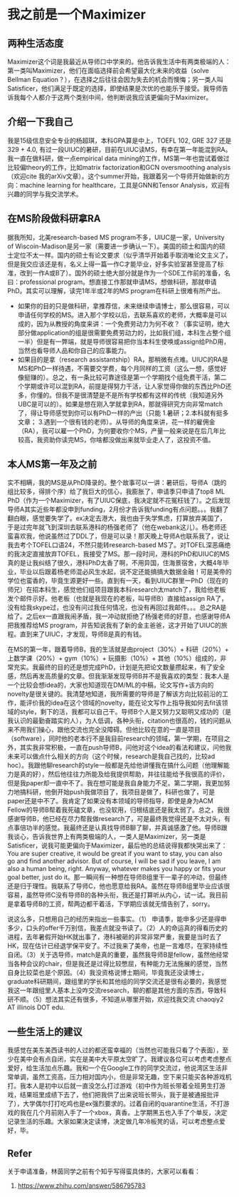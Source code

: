 # 我之前是一个Maximizer

## 两种生活态度
Maximizer这个词是我最近从导师口中学来的。他告诉我生活中有两类极端的人：第一类叫Maximizer，他们在面临选择前会希望最大化未来的收益（solve Bellman Equation？），在选择之后往往会因为失去的机会而懊悔；另一类人叫Satisficer，他们满足于既定的选择，即使结果是次优的也能乐于接受。我导师告诉我每个人都介于这两个类别中间，他判断说我应该更偏向于Maximizer。

## 介绍一下我自己
我是15级信息安全专业的杨超琪，本科GPA算是中上，TOEFL 102, GRE 327 还是 329 + 4.0, 有过一段UIUC的暑研，目前在UIUC读MS，有幸在第一年能混到RA。我一直在做科研，做一点empirical data mining的工作，MS第一年也尝试着做过比较偏theory的工作，比如matrix factorization和GCN oversmoothing analysis（欢迎cite 我的arXiv文章）。这个summer开始，我跟着另一个导师开始做新的方向：machine learning for healthcare，工具是GNN和Tensor Analysis，欢迎有兴趣的同学与我交流学术。

## 在MS阶段做科研拿RA
据我所知，北美research-based MS program不多，UIUC是一家，University of Wiscoin-Madison是另一家（需要进一步确认一下）。美国的硕士和国内的硕士定位不太一样。国内的硕士有论文要求（似乎清华开始着手取消唯论文主义了，但是我交应该还是有，名义上得一篇一作C才能毕业，好多实验室甚至提高了标准，改到一作A或B了）。国外的硕士绝大部分就是作为一个SDE工作前的准备，名曰：professional program。想直接工作那就申请MS，想做科研，那就申请PhD。其实可以理解，读完1年半或2年的MS program在科研上很难有所产出。
- 如果你的目的只是做科研，拿推荐信，未来继续申请博士，那么很容易，可以申请任何学校的MS。进入那个学校以后，去联系喜欢的老师，大概率是可以成的，因为从教授的角度来讲：一个免费劳动力为何不收？（事实证明，绝大部分做application的组是很需要免费劳动力的，比如我们组，本科生占整个组一半）但是有一弊端，就是导师很容易把你当本科生使唤或assign给PhD用，当然也看导师人品和你自己的应事能力。
- 如果目的是拿（research assistantship）RA，那稍微有点难。UIUC的RA是MS和PhD一样待遇，不需要交学费，每个月同样的工资（这么一想，感觉好像挺赚的）。总之，有一条比较可靠途径是第一个学期找个组免费干活，第二个学期或许可以混到RA，前提是得努力干活，让人家觉得你做的东西比PhD还多，你懂的。但我不是很清楚是不是所有学校都有这样的传统（我知道另外UBC是可以的）。如果是想在刚入学就拿到RA，那就得研究方向非常match了，得让导师感觉到你可以有PhD一样的产出（只能 1.暑研；2.本科就有挺多文章； 3.遇到一个很有钱的老师）。从导师的角度来讲，花一样的雇佣金（RA），我可以雇一个PhD，为何要收你个MS，产量一般来说是在后几年比较高，我资助你读完MS，你啥都没做出来就毕业走人了，这投资不值。

## 本人MS第一年及之前
实不相瞒，我的MS是从PhD降录的。整个故事可以一讲：暑研后，导师A（跳的组比较多，得排个序）给了我巨大的信心，我膨胀了，申请季只申请了top8 ML PhD（作为一个Maximizer，有了UIUC保底，我决定就不花冤枉钱了）。之后发现导师A其实近些年都没申到funding，2月份才告诉我funding有点问题。。。我翻了翻白眼，感觉要失学了。ex决定去港大，我也由于失学焦虑，打算放弃美国了，于是过完年就飞到深圳去联系港科的杨强老师了（他在webank这儿）。杨老师还蛮喜欢我，他说虽然过了DDL了，但是可以录！那天晚上导师A也联系我了，说让我去考个TOFEL口语24，不然只能转research-based MS了。对TOFEL深恶痛绝的我决定直接放弃TOFEL，我接受了MS。那一段时间，港科的PhD和UIUC的MS真的是让我纠结了很久，港科PhD太香了啊，不用异国，住海景宿舍，大概4年毕业，毕业以后跟着杨老师混必风生水起，说不定还能搞搞大数据金融！可是美帝的学位也蛮香的，毕竟生源更好一些。直到有一天，看到UIUC群里一PhD（现在的师兄）在招本科生，感觉他们组项目跟我本科research太match了，我给他老板发个邮件示好。他老板（也就是我现在的老板，叫导师B）直接给assign RA了，没有给我skype过，也没有问过我任何情况，也没有再回过我邮件。。。总之RA是给了。之后ex一直跟我闹矛盾，我一冲动就拒绝了杨强老师的好意，也感谢导师A把我推荐给MS program，并告知说我有了新的金主爸爸，这才开始了UIUC的旅程。直到来了UIUC，才发现，导师B是真的有钱。

在MS的第一年，跟着导师B，我的生活就是由project（30\%）+ 科研（20\%）+ 上数学课（20\%）+ gym（10\%）+ 玩摄影（10\%）+ 其他（10\%）组成的，非常充实。我最终的目的还是想完成PhD，计划是先把论文数量攒起来，有了安全感，然后再发高质量的文章。但我渐渐发现导师B并不是我喜欢的类型：我本人是一个比较会想idea的，大家也知道现在DM/ML的中稿，论文写作+该方向的novelty是很关键的。我清楚地知道，我所需要的导师是了解该方向比较前沿的工作，能评价我的idea在这个领域的novelty，能在论文写作上指导我如何去fit该领域的style，剩下的活，我都可以自己干。导师B个人是又努力又聪明又成功的（是我认识的最勤奋踏实的人），为人低调，各种头衔，citation也很高的，钱的问题从来不用我们操心，跟他交流也完全没障碍。但他比较在意的一直是项目（software），同时他的老本行不是我目前research的领域，第一学期，在项目之外，其实我非常积极，一直在push导师B，问他对这个idea的看法和建议，问他我未来可以做点什么相关的方向（这个时候，research是我自己找的，比较ad hoc）。我跟他聊research的style一般都是先给他讲懂我在搞什么问题（他理解能力是真的好），然后他往往力所能及给我提供帮助，并往往能给予我很高的评价，但是我paper却一直中不了。我在想可能是我自身能力不足。第二学期，我更加努力地搞科研，他倒开始push我做项目了，我项目是做了，科研也做了，可是paper还是中不了。我肯定了如果没有本领域的导师指导，即使是身为ACM Fellow的导师B帮着我死磕文章，也没软用，归根结底还是我太弱了。总之，我很感谢导师B，他已经在尽力帮我做research了，可是最终我觉得还是不太对头，有点事倍功半的感觉。我最终还是认真找导师B聊了聊，并真诚感激了他。导师B跟我谈心，告诉我世界上有两类极端的人，一类人是Maximizer，另一类是Satisficer，说我可能更偏向于Maximizer，最后他的总结说得我都快哭出来了：You are super creative, it would be great if you want to stay, you can also go and find another advisor. But of course, I will be sad if you leave, I am also a human being, right.  Anyway, whatever makes you happy or fits your goal better, just do it。那一瞬间有一种想在导师B组里干一辈子的冲动，但最终还是归于理性。我联系了导师C，他也愿意给我RA。虽然在导师B组里毕业应该很容易，虽然导师C没有导师B的各种头衔，我还是打算听从内心，试一试。我目前是拿着导师B的工资，帮两边都干着活，下学期应该就无情告别了，sorry。

说这么多，只想用自己的经历来指出一些事实。（1） 申请季，能申多少还是得申多少，口头的offer千万别信，我差点就没书读了。（2）人的命运真的得看历史的进程，去年暑假开始HK就出事了，港科被砸的非常非常严重，我要是当时去了HK，现在估计已经退学保平安了。不过我来了美帝，也是一言难尽，在家持续性自闭。（3）关于选导师，match是真的重要，虽然我导师B是fellow，虽然他经常当各种会议的chair，但是我还是过得比较憋屈，有种能力无法施展的感觉，当然自身比较菜也是个原因。（4）我没资格说博士期间，毕竟我还没读博士，graduate科研期间，跟组里的学长和其他组的同学交流还是很有必要的，我感觉我这一年跟组里人基本上没咋交流research，聊的都是其他方面的东西，导致科研不顺。（5）想法其实还有很多，不知道从哪里开始，欢迎找我交流 chaoqiy2 AT illinois DOT edu.

## 一些生活上的建议
我感觉在美东美西读书的人过的都还蛮幸福的（当然也可能我只看了个表面），至少在美中会有点自闭，实在是美中大平原太空旷了。我建议各位可以考虑考虑整点爱好，给生活加点乐趣。我和一个在Google工作的同学交流过，他说湾区生活非常单调，虽然工资高，压力相对国内小，但是非常无趣，空下来只能买各种游戏机打。我本人是初中以后就一直没怎么打过游戏（初中作为班长带着全班男生打游戏，结果班里成绩下去了，他们把我供了出来说班长带头，我于是被通报批评了），大学偶尔打打吃鸡也是ex强烈要求的。过着自闭的quarantine生活，不打游戏的我在几个月前刚入手了一个xbox，真香。上学期黑五也入手了个单反，决定记录生活的乐趣。大家如果决定读博，决定做几年冷板凳的话，可以考虑整点爱好，毕。

## Refer
关于申请准备，林茵同学之前有个知乎写得蛮具体的，大家可以看看：
1. https://www.zhihu.com/answer/586795783






